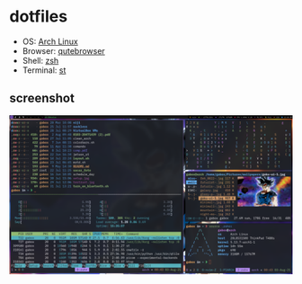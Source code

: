 # dotfiles

- OS: [Arch Linux](https://archlinux.org/)
- Browser: [qutebrowser](https://qutebrowser.org/)
- Shell: [zsh](https://www.zsh.org/)
- Terminal: [st](https://st.suckless.org/)

## screenshot
![screenshot qtile](screenshot-dotfiles-qtile.png)

